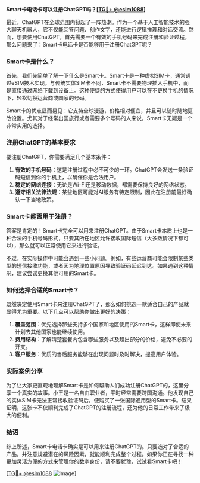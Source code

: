 **Smart卡电话卡可以注册ChatGPT吗？[[TG💪+ @esim1088](https://t.me/s/esim1088)]**

最近，ChatGPT在全球范围内掀起了一阵热潮。作为一个基于人工智能技术的强大聊天机器人，它不仅能回答问题、创作文字，还能进行逻辑推理和对话交流。然而，想要使用ChatGPT，首先需要一个有效的手机号码来完成注册和验证过程。那么问题来了：Smart卡电话卡是否能够用于注册ChatGPT呢？

### Smart卡是什么？

首先，我们先简单了解一下什么是Smart卡。Smart卡是一种虚拟SIM卡，通常通过eSIM技术实现。与传统实体SIM卡不同，Smart卡不需要物理插入手机中，而是直接通过网络下载到设备上。这种便捷的方式使得用户可以在不更换手机的情况下，轻松切换运营商或国家的号码。

Smart卡的优点显而易见：它支持全球漫游，价格相对便宜，并且可以随时随地更改设置。尤其对于经常出国旅行或者需要多个号码的人来说，Smart卡无疑是一个非常实用的选择。

### 注册ChatGPT的基本要求

要注册ChatGPT，你需要满足几个基本条件：

1. **有效的手机号码**：这是注册过程中必不可少的一环。ChatGPT会发送一条验证码短信到你的手机上，以确保你是合法用户。
2. **稳定的网络连接**：无论是Wi-Fi还是移动数据，都需要保持良好的网络状态。
3. **遵守相关法律法规**：某些地区可能对AI服务有特定限制，因此在注册前最好确认一下当地政策。

### Smart卡能否用于注册？

答案是肯定的！Smart卡完全可以用来注册ChatGPT。由于Smart卡本质上也是一种合法的手机号码形式，只要其所在地区允许接收国际短信（大多数情况下都可以），那么就可以正常使用它来进行验证。

不过，在实际操作中可能会遇到一些小问题。例如，有些运营商可能会限制某些类型的短信接收功能，或者因为地理位置原因导致验证码延迟到达。如果遇到这种情况，建议尝试更换其他可用的Smart卡。

### 如何选择合适的Smart卡？

既然决定使用Smart卡来注册ChatGPT了，那么如何挑选一款适合自己的产品就显得尤为重要。以下几点可以帮助你做出更好的决策：

1. **覆盖范围**：优先选择那些支持多个国家和地区使用的Smart卡，这样即使未来计划去其他国家也能继续使用。
2. **费用结构**：了解清楚套餐内包含哪些服务以及超出部分的价格，避免不必要的开支。
3. **客户服务**：优质的售后服务能够在出现问题时及时解决，提高用户体验。

### 实际案例分享

为了让大家更直观地理解Smart卡是如何帮助人们成功注册ChatGPT的，这里分享一个真实的故事。小王是一名自由职业者，平时经常需要跨国沟通。他发现自己的实体SIM卡无法正常接收验证码后，便购买了一张国际通用型的Smart卡。结果证明，这张卡不仅顺利完成了ChatGPT的注册流程，还为他的日常工作带来了极大的便利。

### 结语

综上所述，Smart卡电话卡确实是可以用来注册ChatGPT的。只要选对了合适的产品，并注意规避潜在的风险因素，就能顺利完成整个过程。如果你正在寻找一种更加灵活方便的方式来管理你的数字身份，请不要犹豫，试试看Smart卡吧！

[[TG💪+ @esim1088](https://t.me/s/esim1088) ![Image](https://i.postimg.cc/4NQfJmqS/Snipaste-2025-05-13-00-14-12.png)]